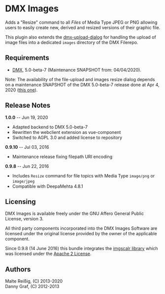 # DMX Images

Adds a "Resize" command to all _Files_ of Media Type JPEG or PNG allowing users to easily create new, derived and resized versions of their graphic file.

This plugin also extends the [dmx-upload-dialog](https://github.com/mukil/dmx-upload-dialog) for handling the upload of image files into a dedicated `images` directory of the DMX Filerepo.

## Requirements

  * [DMX](http://github.com/jri/deepamehta), 5.0-beta-7 (Maintenance SNAPSHOT from: 04/04/2020).

Note: The availability of the file-upload and images resize dialog depends on a maintenance SNAPSHOT of the DMX 5.0-beta-7 release done at Apr 4, 2020 ([this one](https://download.dmx.systems/ci/dmx-5.0-SNAPSHOT_2020-04-04_9552.zip)).

## Release Notes

**1.0.0** -- Jun 19, 2020

* Adapted backend to DMX 5.0-beta-7
* Rewritten the webclient extension as vue-component
* Switched to AGPL 3.0 and added license to repository

**0.9.10** -- Jul 03, 2016

* Maintenance release fixing filepath URI encoding

**0.9.8** -- Jun 22, 2016

* Includes `Resize` command for file topics with Media Type `image/png` or `image/jpeg`
* Compatible with DeepaMehta 4.8.1

## Licensing

DMX Images is available freely under the GNU Affero General Public License, version 3.

All third party components incorporated into the DMX Images Software are licensed under the original license provided by the owner of the applicable component.

Since 0.9.8 (14 June 2016) this bundle integrates the [imgscalr library](https://github.com/thebuzzmedia/imgscalr) which was licensed under the [Apache 2 License](https://github.com/thebuzzmedia/imgscalr/blob/master/LICENSE).

## Authors

Malte Reißig, (C) 2013-2020<br/>
Danny Graf, (C) 2012-2013
